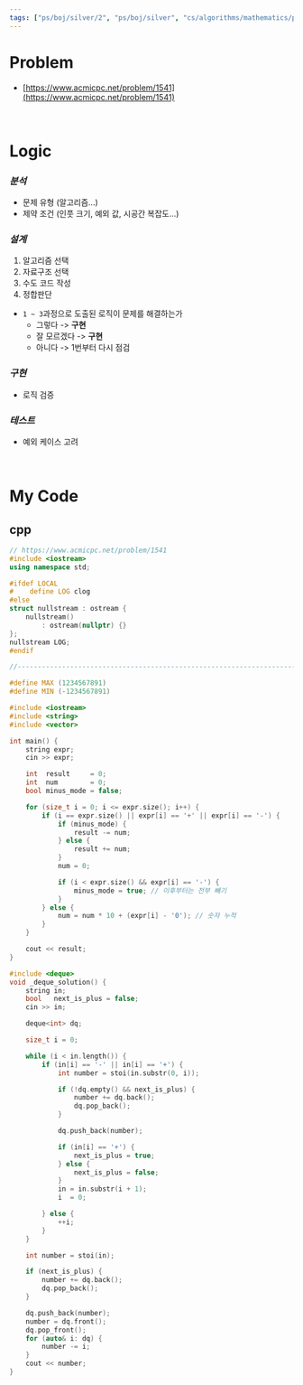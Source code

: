 ```yaml
---
tags: ["ps/boj/silver/2", "ps/boj/silver", "cs/algorithms/mathematics/ps","cs/algorithms/greedy/ps","cs/algorithms/string/ps","cs/algorithms/parsing/ps"]
---
```


# Problem
- [https://www.acmicpc.net/problem/1541](https://www.acmicpc.net/problem/1541)

<br/>

# Logic

### *분석*
- 문제 유형 (알고리즘...)
- 제약 조건 (인풋 크기, 예외 값, 시공간 복잡도...)

### *설계*
1. 알고리즘 선택
2. 자료구조 선택
3. 수도 코드 작성
4. 정합판단
  - `1 ~ 3`과정으로 도출된 로직이 문제를 해결하는가
    - 그렇다 -> **구현**
    - 잘 모르겠다 -> **구현**
    - 아니다 -> 1번부터 다시 점검

### *구현*
- 로직 검증

### *테스트*
- 예외 케이스 고려

<br/>

# My Code
## cpp
```cpp title="boj/1541.cpp"
// https://www.acmicpc.net/problem/1541
#include <iostream>
using namespace std;

#ifdef LOCAL
#    define LOG clog
#else
struct nullstream : ostream {
    nullstream()
        : ostream(nullptr) {}
};
nullstream LOG;
#endif

//--------------------------------------------------------------------------------------------------

#define MAX (1234567891)
#define MIN (-1234567891)

#include <iostream>
#include <string>
#include <vector>

int main() {
    string expr;
    cin >> expr;

    int  result     = 0;
    int  num        = 0;
    bool minus_mode = false;

    for (size_t i = 0; i <= expr.size(); i++) {
        if (i == expr.size() || expr[i] == '+' || expr[i] == '-') {
            if (minus_mode) {
                result -= num;
            } else {
                result += num;
            }
            num = 0;

            if (i < expr.size() && expr[i] == '-') {
                minus_mode = true; // 이후부터는 전부 빼기
            }
        } else {
            num = num * 10 + (expr[i] - '0'); // 숫자 누적
        }
    }

    cout << result;
}

#include <deque>
void _deque_solution() {
    string in;
    bool   next_is_plus = false;
    cin >> in;

    deque<int> dq;

    size_t i = 0;

    while (i < in.length()) {
        if (in[i] == '-' || in[i] == '+') {
            int number = stoi(in.substr(0, i));

            if (!dq.empty() && next_is_plus) {
                number += dq.back();
                dq.pop_back();
            }

            dq.push_back(number);

            if (in[i] == '+') {
                next_is_plus = true;
            } else {
                next_is_plus = false;
            }
            in = in.substr(i + 1);
            i  = 0;

        } else {
            ++i;
        }
    }

    int number = stoi(in);

    if (next_is_plus) {
        number += dq.back();
        dq.pop_back();
    }

    dq.push_back(number);
    number = dq.front();
    dq.pop_front();
    for (auto& i: dq) {
        number -= i;
    }
    cout << number;
}

```
